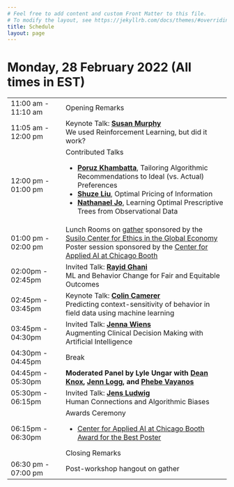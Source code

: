 ```yaml
---
# Feel free to add content and custom Front Matter to this file.
# To modify the layout, see https://jekyllrb.com/docs/themes/#overriding-theme-defaults
title: Schedule
layout: page
---
```


# Monday, 28 February 2022 (All times in EST)
<table>
    <colgroup>
        <col width="25%" />
        <col width="75%" />
    </colgroup>
    <tbody>
        <tr>
            <td> 11:00 am - 11:10 am </td>
            <td> Opening Remarks </td>
        </tr>
        <tr>
            <td> 11:05 am - 12:00 pm </td>
            <td>
                Keynote Talk: <b><a href = "http://people.seas.harvard.edu/~samurphy/">Susan Murphy</a></b> <br>
                We used Reinforcement Learning, but did it work?
            </td>
        </tr>
        <tr>
            <td> 12:00 pm - 01:00 pm </td>
            <td>
                Contributed Talks
                <ul>
                    <li> <b><a href = "https://www.poruzkhambatta.com/">Poruz Khambatta</a></b>, Tailoring Algorithmic Recommendations to Ideal (vs. Actual) Preferences </li>
                    <li> <b><a href = "https://shuzeliu.com/">Shuze Liu</a></b>, Optimal Pricing of Information </li>
                    <li> <b><a href = "https://reglab.stanford.edu/team-members/nathanael-jo/">Nathanael Jo</a></b>, Learning Optimal Prescriptive Trees from Observational Data </li>
                </ul>
            </td>
        </tr>
        <tr>
            <td> 01:00 pm - 02:00 pm </td>
            <td>
                Lunch Rooms on <a href="https://gather.town/">gather</a> sponsored by the <a href="https://www.bu.edu/susilo/">Susilo Center for Ethics in the Global Economy</a> <br>
         Poster session sponsored by the <a href = "https://www.chicagobooth.edu/research/center-for-applied-artificial-intelligence/">Center for Applied AI at Chicago Booth</a> <br>
            </td>
        </tr>
        <tr>
            <td> 02:00pm - 02:45pm </td>
            <td>
                Invited Talk: <b><a href = "http://www.rayidghani.com/">Rayid Ghani</a></b> <br>
                ML and Behavior Change for Fair and Equitable Outcomes
            </td>
        </tr>
        <tr>
            <td> 02:45pm - 03:45pm </td>
            <td>
                Keynote Talk: <b><a href = "https://camerergroup.caltech.edu"> Colin Camerer</a></b> <br>
                Predicting context-sensitivity of behavior in field data using machine learning
            </td>
        </tr>
        <tr>
            <td> 03:45pm - 04:30pm </td>
            <td>
                Invited Talk: <b><a href = "https://midas.umich.edu/faculty-member/jenna-wiens/">Jenna Wiens</a></b> <br>
                Augmenting Clinical Decision Making with Artificial Intelligence
            </td>
        </tr>
        <tr>
            <td> 04:30pm - 04:45pm </td>
            <td>
                Break
            </td>
        </tr>
        <tr>
            <td> 04:45pm - 05:30pm </td>
            <td>
                <b>Moderated Panel by Lyle Ungar with <a href = "http://www.dcknox.com/">Dean Knox</a>, <a href = "https://www.jennlogg.com/">Jenn Logg</a>, and <a href = "https://viterbi.usc.edu/directory/faculty/Vayanos/Phebe/">Phebe Vayanos</a></b> <br>               
            </td>
        </tr>
        <tr>
            <td> 05:30pm - 06:15pm </td>
            <td>
                Invited Talk: <b><a href = "https://harris.uchicago.edu/directory/jens-ludwig/">Jens Ludwig</a></b> <br>
                Human Connections and Algorithmic Biases
            </td>
        </tr>
        <tr>
            <td> 06:15pm - 06:30pm</td>
            <td>
                Awards Ceremony
                <ul>
                    <li> <a href = "https://www.chicagobooth.edu/research/center-for-applied-artificial-intelligence/">Center for Applied AI at Chicago Booth Award for the Best Poster</a> </li>
                </ul>
                Closing Remarks
            </td>
        </tr>
        <tr>
            <td> 06:30 pm - 07:00 pm </td>
            <td>
                Post-workshop hangout on gather
            </td>
        </tr>
    </tbody>
</table>

